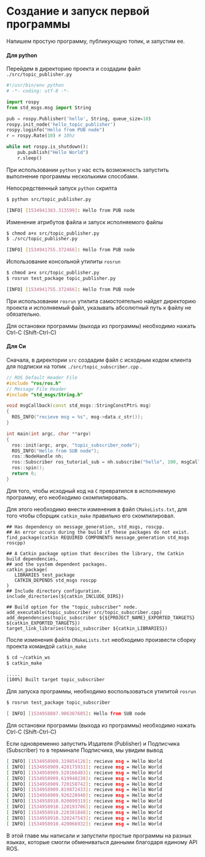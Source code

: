 # Создание и запуск первой программы

Напишем простую программу, публикующую топик, и запустим ее.

#### Для python

Перейдем в директорию проекта и создадим файл `./src/topic_publisher.py`

```python
#!/usr/bin/env python
# -*- coding: utf-8 -*-

import rospy
from std_msgs.msg import String

pub = rospy.Publisher('hello', String, queue_size=10)
rospy.init_node('hello_topic_publisher')
rospy.loginfo("Hello from PUB node")
r = rospy.Rate(10) # 10hz

while not rospy.is_shutdown():
    pub.publish("Hello World")
    r.sleep()
```

При использовании `python` у нас есть возможность запустить выполнение программы несколькими способами.

Непосредственный запуск `python` скрипта

```bash
$ python src/topic_publisher.py

[INFO] [1534941383.313599]: Hello from PUB node
```

Изменение атрибутов файла и запуск исполняемого файлы

```bash
$ chmod a+x src/topic_publisher.py
$ ./src/topic_publisher.py

[INFO] [1534941755.372466]: Hello from PUB node
```

Использование консольной утилиты `rosrun`

```bash
$ chmod a+x src/topic_publisher.py
$ rosrun test_package topic_publisher.py

[INFO] [1534941755.372466]: Hello from PUB node
```

При использовании `rosrun` утилита самостоятельно найдет директорию проекта и исполняемый файл, указывать абсолютный путь к файлу не обязательно.

Для остановки программы \(выхода из программы\) необходимо нажать Ctrl-C \(Shift-Ctrl-C\)

#### Для Си

Сначала, в директории `src` создадим файл с исходным кодом клиента для подписки на топик `./src/topic_subscriber.cpp` .

```cpp
// ROS Default Header File
#include "ros/ros.h"
// Message File Header
#include "std_msgs/String.h"

void msgCallback(const std_msgs::StringConstPtr& msg)
{
  ROS_INFO("recieve msg = %s", msg->data.c_str());
}

int main(int argc, char **argv)
{
  ros::init(argc, argv, "topic_subscriber_node");
  ROS_INFO("Hello from SUB node");
  ros::NodeHandle nh;
  ros::Subscriber ros_tutorial_sub = nh.subscribe("hello", 100, msgCallback);
  ros::spin();
  return 0;
}

```

Для того, чтобы исходный код на `C` превратился в исполняемую программу, его необходимо скомпилировать.

Для этого необходимо внести изменения в файл `CMakeLists.txt`, для того чтобы сборщик `catkin_make` правильно его скомпилировал.

```text
## Has dependency on message_generation, std_msgs, roscpp.
## An error occurs during the build if these packages do not exist.
find_package(catkin REQUIRED COMPONENTS message_generation std_msgs roscpp)

## A Catkin package option that describes the library, the Catkin build dependencies,
## and the system dependent packages.
catkin_package(
   LIBRARIES test_package
   CATKIN_DEPENDS std_msgs roscpp
)
## Include directory configuration.
include_directories(${catkin_INCLUDE_DIRS})

## Build option for the "topic_subscriber" node.
add_executable(topic_subscriber src/topic_subscriber.cpp)
add_dependencies(topic_subscriber ${${PROJECT_NAME}_EXPORTED_TARGETS}
${catkin_EXPORTED_TARGETS})
target_link_libraries(topic_subscriber ${catkin_LIBRARIES})
```

После изменения файла `CMakeLists.txt` необходимо произвести сборку проекта командой `catkin_make`

```bash
$ cd ~/catkin_ws
$ catkin_make

.....
[100%] Built target topic_subscriber
```

Для запуска программы, необходимо воспользоваться утилитой `rosrun`

```bash
$ rosrun test_package topic_subscriber

[ INFO] [1534958887.906387605]: Hello from SUB node
```

Для остановки программы \(выхода из программы\) необходимо нажать Ctrl-C \(Shift-Ctrl-C\)

Если одновременно запустить Издателя \(Publisher\) и Подписчика \(Subscriber\) то в терминале Подписчика, мы увидим вывод

```bash
[ INFO] [1534958909.319854126]: recieve msg = Hello World
[ INFO] [1534958909.420175931]: recieve msg = Hello World
[ INFO] [1534958909.520166483]: recieve msg = Hello World
[ INFO] [1534958909.619940238]: recieve msg = Hello World
[ INFO] [1534958909.720158742]: recieve msg = Hello World
[ INFO] [1534958909.819872433]: recieve msg = Hello World
[ INFO] [1534958909.920228940]: recieve msg = Hello World
[ INFO] [1534958910.020099319]: recieve msg = Hello World
[ INFO] [1534958910.120193706]: recieve msg = Hello World
[ INFO] [1534958910.220381848]: recieve msg = Hello World
[ INFO] [1534958910.320247543]: recieve msg = Hello World
[ INFO] [1534958910.420066932]: recieve msg = Hello World
```

В этой главе мы написали и запустили простые программы на разных языках, которые смогли обмениваться данными благодаря единому API ROS.
